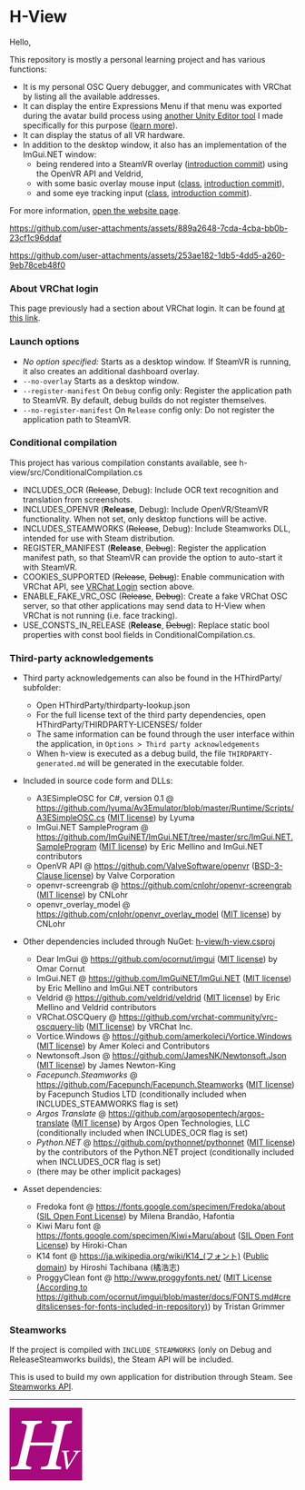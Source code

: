 H-View
===

Hello,

This repository is mostly a personal learning project and has various functions:
- It is my personal OSC Query debugger, and communicates with VRChat by listing all the available addresses.
- It can display the entire Expressions Menu if that menu was exported during the avatar build process using [another Unity Editor tool](https://github.com/hai-vr/external-expressions-menu/)
  I made specifically for this purpose ([learn more](https://docs.hai-vr.dev/docs/products/h-view)).
- It can display the status of all VR hardware.
- In addition to the desktop window, it also has an implementation of the ImGui.NET window:
  - being rendered into a SteamVR overlay ([introduction commit](https://github.com/hai-vr/h-view/commit/cb1b35057a2f3ced0becdf9f013ef11b3de78291))
  using the OpenVR API and Veldrid,
  - with some basic overlay mouse input ([class](https://github.com/hai-vr/h-view/blob/main/h-view/src/Overlay/HVImGuiOverlay.cs), [introduction commit](https://github.com/hai-vr/h-view/commit/697f7e61808f3b857940bcd24be05e67b9d3f774)),
  - and some eye tracking input ([class](https://github.com/hai-vr/h-view/blob/main/h-view/src/Overlay/HVImGuiOverlay.cs#L214), [introduction commit](https://github.com/hai-vr/h-view/commit/969b6c23a260c7888b607acb3b4652735bd99db1)).

For more information, [open the website page](https://docs.hai-vr.dev/docs/products/h-view).

https://github.com/user-attachments/assets/889a2648-7cda-4cba-bb0b-23cf1c96ddaf

https://github.com/user-attachments/assets/253ae182-1db5-4dd5-a260-9eb78ceb48f0

### About VRChat login

This page previously had a section about VRChat login. It can be found [at this link](removed.md).

### Launch options

- *No option specified:* Starts as a desktop window. If SteamVR is running, it also creates an additional dashboard overlay.
- `--no-overlay` Starts as a desktop window.
- `--register-manifest` On `Debug` config only: Register the application path to SteamVR. By default, debug builds do not register themselves.
- `--no-register-manifest` On `Release` config only: Do not register the application path to SteamVR.

### Conditional compilation

This project has various compilation constants available, see h-view/src/ConditionalCompilation.cs

- INCLUDES_OCR (~~Release~~, Debug): Include OCR text recognition and translation from screenshots.
- INCLUDES_OPENVR (**Release**, Debug): Include OpenVR/SteamVR functionality. When not set, only desktop functions will be active.
- INCLUDES_STEAMWORKS (~~Release~~, Debug): Include Steamworks DLL, intended for use with Steam distribution.
- REGISTER_MANIFEST (**Release**, ~~Debug~~): Register the application manifest path, so that SteamVR can provide the option to auto-start it with SteamVR.
- COOKIES_SUPPORTED (~~Release~~, ~~Debug~~): Enable communication with VRChat API, see [VRChat Login](#about-vrchat-login) section above.
- ENABLE_FAKE_VRC_OSC (~~Release~~, ~~Debug~~): Create a fake VRChat OSC server, so that other applications may send data to H-View when VRChat is not running (i.e. face tracking).
- USE_CONSTS_IN_RELEASE (**Release**, ~~Debug~~): Replace static bool properties with const bool fields in ConditionalCompilation.cs.

### Third-party acknowledgements

- Third party acknowledgements can also be found in the HThirdParty/ subfolder:
  - Open HThirdParty/thirdparty-lookup.json
  - For the full license text of the third party dependencies, open HThirdParty/THIRDPARTY-LICENSES/ folder
  - The same information can be found through the user interface within the application, in `Options > Third party acknowledgements`
  - When h-view is executed as a debug build, the file `THIRDPARTY-generated.md` will be generated in the executable folder.


- Included in source code form and DLLs:
  - A3ESimpleOSC for C#, version 0.1 @ https://github.com/lyuma/Av3Emulator/blob/master/Runtime/Scripts/A3ESimpleOSC.cs ([MIT license](https://github.com/lyuma/Av3Emulator/blob/master/Runtime/Scripts/A3ESimpleOSC.cs)) by Lyuma
  - ImGui.NET SampleProgram @ https://github.com/ImGuiNET/ImGui.NET/tree/master/src/ImGui.NET.SampleProgram ([MIT license](https://github.com/ImGuiNET/ImGui.NET/blob/master/LICENSE)) by Eric Mellino and ImGui.NET contributors
  - OpenVR API @ https://github.com/ValveSoftware/openvr ([BSD-3-Clause license](https://github.com/ValveSoftware/openvr/blob/master/LICENSE)) by Valve Corporation
  - openvr-screengrab @ https://github.com/cnlohr/openvr-screengrab ([MIT license](https://github.com/cnlohr/openvr-screengrab/blob/master/LICENSE)) by CNLohr
  - openvr_overlay_model @ https://github.com/cnlohr/openvr_overlay_model ([MIT license](https://github.com/cnlohr/openvr_overlay_model/blob/master/LICENSE)) by CNLohr
- Other dependencies included through NuGet: [h-view/h-view.csproj](h-view/h-view.csproj)
  - Dear ImGui @ https://github.com/ocornut/imgui ([MIT license](https://github.com/ocornut/imgui/blob/master/LICENSE.txt)) by Omar Cornut
  - ImGui.NET @ https://github.com/ImGuiNET/ImGui.NET ([MIT license](https://github.com/ImGuiNET/ImGui.NET/blob/master/LICENSE)) by Eric Mellino and ImGui.NET contributors
  - Veldrid @ https://github.com/veldrid/veldrid ([MIT license](https://github.com/veldrid/veldrid/blob/master/LICENSE)) by Eric Mellino and Veldrid contributors
  - VRChat.OSCQuery @ https://github.com/vrchat-community/vrc-oscquery-lib ([MIT license](https://github.com/Facepunch/Facepunch.Steamworks/blob/master/LICENSE)) by VRChat Inc.
  - Vortice.Windows @ https://github.com/amerkoleci/Vortice.Windows ([MIT license](https://github.com/amerkoleci/Vortice.Windows/blob/main/LICENSE)) by Amer Koleci and Contributors
  - Newtonsoft.Json @ https://github.com/JamesNK/Newtonsoft.Json ([MIT license](https://github.com/JamesNK/Newtonsoft.Json/blob/master/LICENSE.md)) by James Newton-King
  - *Facepunch.Steamworks* @ https://github.com/Facepunch/Facepunch.Steamworks ([MIT license](https://github.com/Facepunch/Facepunch.Steamworks/blob/master/LICENSE)) by Facepunch Studios LTD (conditionally included when INCLUDES_STEAMWORKS flag is set)
  - *Argos Translate* @ https://github.com/argosopentech/argos-translate ([MIT license](https://github.com/argosopentech/argos-translate/blob/master/LICENSE)) by Argos Open Technologies, LLC (conditionally included when INCLUDES_OCR flag is set)
  - *Python.NET* @ https://github.com/pythonnet/pythonnet ([MIT license](https://github.com/pythonnet/pythonnet/blob/master/LICENSE)) by the contributors of the Python.NET project (conditionally included when INCLUDES_OCR flag is set)
  - (there may be other implicit packages)
- Asset dependencies:
  - Fredoka font @ https://fonts.google.com/specimen/Fredoka/about ([SIL Open Font License](https://fonts.google.com/attribution)) by Milena Brandão, Hafontia
  - Kiwi Maru font @ https://fonts.google.com/specimen/Kiwi+Maru/about ([SIL Open Font License](https://fonts.google.com/attribution)) by Hiroki-Chan
  - K14 font @ https://ja.wikipedia.org/wiki/K14_(フォント) ([Public domain](https://ja.wikipedia.org/wiki/K14_(フォント))) by Hiroshi Tachibana (橘浩志)
  - ProggyClean font @ http://www.proggyfonts.net/ ([MIT License (According to https://github.com/ocornut/imgui/blob/master/docs/FONTS.md#creditslicenses-for-fonts-included-in-repository)](https://github.com/ocornut/imgui/blob/master/docs/FONTS.md#creditslicenses-for-fonts-included-in-repository)) by Tristan Grimmer

### Steamworks

If the project is compiled with `INCLUDE_STEAMWORKS` (only on Debug and ReleaseSteamworks builds), the Steam API will be included.

This is used to build my own application for distribution through Steam. See [Steamworks API](https://partner.steamgames.com/doc/sdk/api).

---
<img src="https://raw.githubusercontent.com/hai-vr/h-view/refs/heads/main/h-view/HAssets/img/DashboardThumb.png" width="128" height="128" alt="Logo" />
